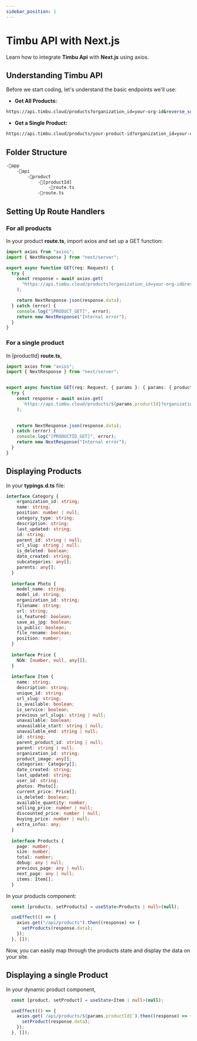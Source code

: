 ```yaml
---
sidebar_position: 1
---
```


# Timbu API with Next.js

Learn how to integrate **Timbu Api** with **Next.js** using axios.

## Understanding Timbu API

Before we start coding, let's understand the basic endpoints we'll use:

- **Get All Products:** 
```bash
https://api.timbu.cloud/products?organization_id=your-org-id&reverse_sort=false&page=1&size=10&Appid=your-app-id&Apikey=your-api-key
```
- **Get a Single Product:** 
```bash
https://api.timbu.cloud/products/your-product-id?organization_id=your-org-id&Appid=your-app-id&Apikey=your-api-key
```

## Folder Structure

```bash
-📁app
    -📁api
        -📁product
            -📁[productId]
                -📄route.ts
            -📄route.ts
```

## Setting Up Route Handlers

### For all products

In your product **route.ts**, import axios and set up a GET function:

```typescript
import axios from "axios";
import { NextResponse } from "next/server";

export async function GET(req: Request) {
  try {
    const response = await axios.get(
      "https://api.timbu.cloud/products?organization_id=your-org-id&reverse_sort=false&page=1&size=10&Appid=your-app-id&Apikey=your-api-key"
    );

    return NextResponse.json(response.data);
  } catch (error) {
    console.log("[PRODUCT_GET]", error);
    return new NextResponse("Internal error");
  }
}
```

### For a single product

In [productId] **route.ts**,

```typescript
import axios from "axios";
import { NextResponse } from "next/server";


export async function GET(req: Request, { params }: { params: { productId: string } }) {
  try {
    const response = await axios.get(
      `https://api.timbu.cloud/products/${params.productId}?organization_id=your-org-id&Appid=your-app-id&Apikey=your-api-key`
    );
    

    return NextResponse.json(response.data);
  } catch (error) {
    console.log("[PRODUCTID_GET]", error);
    return new NextResponse("Internal error");
  }
}

```

## Displaying Products

In your **typings.d.ts** file:

```typescript
interface Category {
    organization_id: string;
    name: string;
    position: number | null;
    category_type: string;
    description: string;
    last_updated: string;
    id: string;
    parent_id: string | null;
    url_slug: string | null;
    is_deleted: boolean;
    date_created: string;
    subcategories: any[];
    parents: any[];
  }
  
  interface Photo {
    model_name: string;
    model_id: string;
    organization_id: string;
    filename: string;
    url: string;
    is_featured: boolean;
    save_as_jpg: boolean;
    is_public: boolean;
    file_rename: boolean;
    position: number;
  }
  
  interface Price {
    NGN: [number, null, any[]];
  }
  
  interface Item {
    name: string;
    description: string;
    unique_id: string;
    url_slug: string;
    is_available: boolean;
    is_service: boolean;
    previous_url_slugs: string | null;
    unavailable: boolean;
    unavailable_start: string | null;
    unavailable_end: string | null;
    id: string;
    parent_product_id: string | null;
    parent: string | null;
    organization_id: string;
    product_image: any[];
    categories: Category[];
    date_created: string;
    last_updated: string;
    user_id: string;
    photos: Photo[];
    current_price: Price[];
    is_deleted: boolean;
    available_quantity: number;
    selling_price: number | null;
    discounted_price: number | null;
    buying_price: number | null;
    extra_infos: any;
  }
  
  interface Products {
    page: number;
    size: number;
    total: number;
    debug: any | null;
    previous_page: any | null;
    next_page: any | null;
    items: Item[];
  }
```

In your products component:

```typescript
  const [products, setProducts] = useState<Products | null>(null);

  useEffect(() => {
    axios.get("/api/products").then((response) => {
      setProducts(response.data);
    });
  }, []);
```

Now, you can easily map through the products state and display the data on your site.

## Displaying a single Product

In your dynamic product component,

```typescript
  const [product, setProduct] = useState<Item | null>(null);

  useEffect(() => {
    axios.get(`/api/products/${params.productId}`).then((response) => {
      setProduct(response.data);
    });
  }, []);
```

